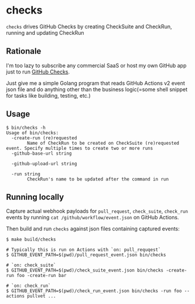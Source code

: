 # checks

`checks` drives GitHub Checks by creating CheckSuite and CheckRun, running and updating CheckRun

## Rationale

I'm too lazy to subscribe any commercial SaaS or host my own GitHub app just to run [GitHub Checks](https://developer.github.com/v3/checks/).

Just give me a simple Golang program that reads GitHub Actions v2 event json file and do anything other than the business logic(=some shell snippet for tasks like building, testing, etc.)

## Usage

```
$ bin/checks -h
Usage of bin/checks:
  -create-run (re)requested
    	Name of CheckRun to be created on CheckSuite (re)requested event. Specify multiple times to create two or more runs
  -github-base-url string

  -github-upload-url string

  -run string
    	CheckRun's name to be updated after the command in run
```

## Running locally

Capture actual webhook payloads for `pull_request`, `check_suite`, `check_run` events by running `cat /github/workflow/event.json` on GitHub Actions.

Then build and run `checks` against json files containing captured events:

```
$ make build/checks

# Typically this is run on Actions with `on: pull_requqest`
$ GITHUB_EVENT_PATH=$(pwd)/pull_request_event.json bin/checks

# `on: check_suite`
$ GITHUB_EVENT_PATH=$(pwd)/check_suite_event.json bin/checks -create-run foo -create-run bar

# `on: check_run`
$ GITHUB_EVENT_PATH=$(pwd)/check_run_event.json bin/checks -run foo -- actions pullvet ...
```
